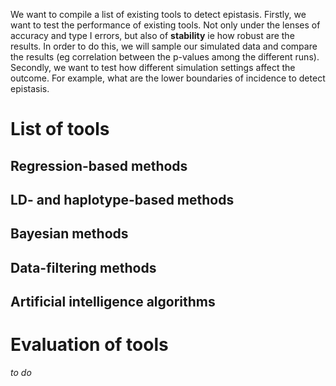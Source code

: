 We want to compile a list of existing tools to detect epistasis. Firstly, we want to test the performance of existing tools. Not only under the lenses of accuracy and type I errors, but also of **stability** ie how robust are the results. In order to do this, we will sample our simulated data and compare the results (eg correlation between the p-values among the different runs). Secondly, we want to test how different simulation settings affect the outcome. For example, what are the lower boundaries of incidence to detect epistasis.

# List of tools

## Regression-based methods
## LD- and haplotype-based methods
## Bayesian methods
## Data-filtering methods
## Artificial intelligence algorithms

# Evaluation of tools

*to do*

